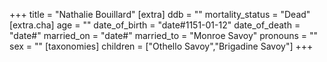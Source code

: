 +++
title = "Nathalie Bouillard"
[extra]
ddb = ""
mortality_status = "Dead"
[extra.cha]
age = ""
date_of_birth = "date#1151-01-12"
date_of_death = "date#"
married_on = "date#"
married_to = "Monroe Savoy"
pronouns = ""
sex = ""
[taxonomies]
children = ["Othello Savoy","Brigadine Savoy"]
+++

